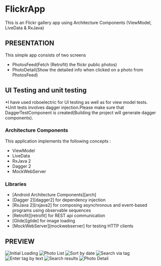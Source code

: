 # FlickrApp
This is an Flickr gallery app  using Architecture Components (ViewModel, LiveData & RxJava)

## PRESENTATION
This simple app consists of  two screens
* PhotosFeed(Fetch (Retrofit) the flickr public photos)
* PhotoDetail(Show the detailed info when clicked on a photo from PhotosFeed)


## UI Testing and unit testing
*I have used roboelectric for UI testing as well as for view model tests.
*Unit tests involves dagger injection.Please make sure that DaggerTestComponent is 
created(Building the project will generate dagger components).

### Architecture Components
This application implements the following concepts :
- ViewModel
- LiveData
- RxJava 2
- Dagger 2
- MockWebServer

### Libraries
* [Android Architecture Components][arch]
* [Dagger 2][dagger2] for dependency injection
* [RxJava 2][rxjava2] for composing asynchronous and event-based programs using observable sequences
* [Retrofit][retrofit] for REST api communication
* [Glide][glide] for image loading
* [MockWebServer][mockwebserver] for testing HTTP clients

## PREVIEW
![Initial Loading](/screenshots/loading.png?raw=true "Loading Screen")
![Photo List](/screenshots/photo_list.png?raw=true "Photo List Scren")
![Sort by date](/screenshots/order_by.png?raw=true "Sort by date screen")
![Search via tag](/screenshots/search_tag.png?raw=true "Search view screen")
![Enter tag by text](/screenshots/search_edittext.png?raw=true "Search by tag screen")
![Search results](/screenshots/search_results.png?raw=true "SearchResults screen")
![Photo Detail](/screenshots/photo_detail.png?raw=true "Photo detail screen")


